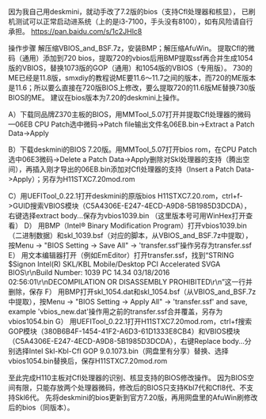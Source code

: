因为我自己用deskmini，就动手改了7.2版的bios（支持Cfl处理器和核显），
已刷机测试可以正常启动进系统（上的是i3-7100，手头没有8100），如有风险请自行承担。
https://pan.baidu.com/s/1c2JHlc8

操作步骤
解压缩VBIOS_and_BSF.7z，安装BMP；解压缩AfuWin。
提取Cfl的微码（通用）添加到720 bios，提取720的vbios后用BMP提取ssf再合并生成1054版的VBIOS，替换1073版的GOP（通用）和1054版的VBIOS（专用版）。
730的ME已经是11.8版，smxdiy的教程说ME要11.6～11.7之间的版本，而720的ME版本是11.6；所以要么直接在720版BIOS上修改，要么提取720的11.6版ME替换730版BIOS的ME。
建议在bios版本为7.20的deskmini上操作。

A）下载同品牌Z370主板的BIOS，用MMTool_5.07打开并提取Cfl处理器的微码—06EB
CPU Patch选中微码->Patch file输出文件名06EB.bin->Extract a Patch Data->Apply

B）下载deskmini的BIOS 7.20版。用MMTool_5.07打开bios rom，在CPU Patch选中06E3微码->Delete a Patch Data->Apply删除对Skl处理器的支持（腾出空间），再插入刚才导出的06EB.bin添加对Cfl处理器的支持（Insert a Patch Data->Apply）；另存为H11STXC7.20mod.rom

C）用UEFITool_0.22.1打开deskmini的原版bios H11STXC7.20.rom，ctrl+f->GUID搜索VBIOS模块（C5A4306E-E247-4ECD-A9D8-5B1985D3DCDA），右键选择extract body...保存为vbios1039.bin （这里版本号可用WinHex打开查看）
D）        用BMP（Intel® Binary Modification Program）打开vbios1039.bin（二进制数据）和skl_1039.bsf（对应的脚本，从VBIOS_and_BSF.7z中提取），按Menu -> "BIOS Setting -> Save All" -> 'transfer.ssf'操作另存为transfer.ssf
E）        用文本编辑器打开（例如EmEditor）打开transfer.ssf，找到“STRING $Signon Intel(R) SKL/KBL Mobile/Desktop PCI Accelerated SVGA BIOS\r\nBuild Number: 1039 PC 14.34  03/18/2016  02:56:01\r\nDECOMPILATION OR DISASSEMBLY PROHIBITED\r\n”这一行并删除，保存
F）        用BMP打开skl_1054.dat和skl_1054.bsf（从VBIOS_and_BSF.7z中提取），按Menu -> "BIOS Setting -> Apply All" -> 'transfer.ssf' and save, example 'vbios_new.dat'操作用之前的transfer.ssf合并覆盖，另存为vbios1054.bin
G）        用UEFITool_0.22.1打开H11STXC7.20mod.rom，ctrl+f搜索GOP模块（380B6B4F-1454-41F2-A6D3-61D1333E8CB4）和VBIOS模块（C5A4306E-E247-4ECD-A9D8-5B1985D3DCDA），右键Replace body…分别选择Intel Skl-Kbl-Cfl GOP 9.0.1073.bin（网盘里有分享）替换、选择vbios1054.bin替换后，保存H11STXC7.20mod.rom

至此完成H110主板对Cfl处理器的识别、核显支持的BIOS修改操作。
因为BIOS空间有限，只能存放两个处理器微码，修改后的BIOS只支持Kbl7代和Cfl8代、不支持Skl6代。
先将deskmini的bios更新到官方7.20版，再用网盘里的AfuWin刷修改后的bios（同版本）。



